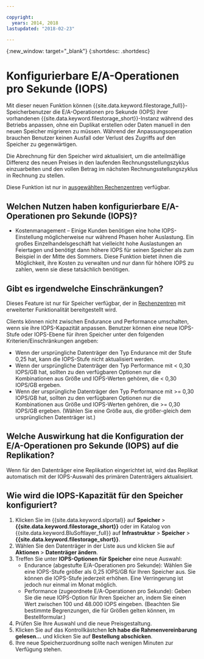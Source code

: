 ```yaml
---

copyright:
  years: 2014, 2018
lastupdated: "2018-02-23"

---
```

{:new_window: target="_blank"}
{:shortdesc: .shortdesc}

# Konfigurierbare E/A-Operationen pro Sekunde (IOPS)

Mit dieser neuen Funktion können {{site.data.keyword.filestorage_full}}-Speicherbenutzer die E/A-Operationen pro Sekunde (IOPS) ihrer vorhandenen {{site.data.keyword.filestorage_short}}-Instanz während des Betriebs anpassen, ohne ein Duplikat erstellen oder Daten manuell in den neuen Speicher migrieren zu müssen. Während der Anpassungsoperation brauchen Benutzer keinen Ausfall oder Verlust des Zugriffs auf den Speicher zu gegenwärtigen. 

Die Abrechnung für den Speicher wird aktualisiert, um die anteilmäßige Differenz des neuen Preises in den laufenden Rechnungsstellungszyklus einzuarbeiten und den vollen Betrag im nächsten Rechnungsstellungszyklus in Rechnung zu stellen.

Diese Funktion ist nur in [ausgewählten Rechenzentren](new-ibm-block-and-file-storage-location-and-features.html) verfügbar. 

## Welchen Nutzen haben konfigurierbare E/A-Operationen pro Sekunde (IOPS)?

- Kostenmanagement – Einige Kunden benötigen eine hohe IOPS-Einstellung möglicherweise nur während Phasen hoher Auslastung. Ein großes Einzelhandelsgeschäft hat vielleicht hohe Auslastungen an Feiertagen und benötigt dann höhere IOPS für seinen Speicher als zum Beispiel in der Mitte des Sommers. Diese Funktion bietet ihnen die Möglichkeit, ihre Kosten zu verwalten und nur dann für höhere IOPS zu zahlen, wenn sie diese tatsächlich benötigen.

## Gibt es irgendwelche Einschränkungen?

Dieses Feature ist nur für Speicher verfügbar, der in [Rechenzentren](new-ibm-block-and-file-storage-location-and-features.html) mit erweiterter Funktionalität bereitgestellt wird.

Clients können nicht zwischen Endurance und Performance umschalten, wenn sie ihre IOPS-Kapazität anpassen. Benutzer können eine neue IOPS-Stufe oder IOPS-Ebene für ihren Speicher unter den folgenden Kriterien/Einschränkungen angeben: 

- Wenn der ursprüngliche Datenträger den Typ Endurance mit der Stufe 0,25 hat, kann die IOPS-Stufe nicht aktualisiert werden.
- Wenn der ursprüngliche Datenträger den Typ Performance mit < 0,30 IOPS/GB hat, sollten zu den verfügbaren Optionen nur die Kombinationen aus Größe und IOPS-Werten gehören, die < 0,30 IOPS/GB ergeben. 
- Wenn der ursprüngliche Datenträger den Typ Performance mit >= 0,30 IOPS/GB hat, sollten zu den verfügbaren Optionen nur die Kombinationen aus Größe und IOPS-Werten gehören, die >= 0,30 IOPS/GB ergeben. (Wählen Sie eine Größe aus, die größer-gleich dem ursprünglichen Datenträger ist.)

## Welche Auswirkung hat die Konfiguration der E/A-Operationen pro Sekunde (IOPS) auf die Replikation?

Wenn für den Datenträger eine Replikation eingerichtet ist, wird das Replikat automatisch mit der IOPS-Auswahl des primären Datenträgers aktualisiert. 

## Wie wird die IOPS-Kapazität für den Speicher konfiguriert?

1. Klicken Sie im {{site.data.keyword.slportal}} auf **Speicher** > **{{site.data.keyword.filestorage_short}}** oder im Katalog von {{site.data.keyword.BluSoftlayer_full}} auf **Infrastruktur** > **Speicher** > **{{site.data.keyword.filestorage_short}}**.
2. Wählen Sie den Datenträger in der Liste aus und klicken Sie auf **Aktionen** > **Datenträger ändern**.
3. Treffen Sie unter **IOPS-Optionen für Speicher** eine neue Auswahl:
    - Endurance (abgestufte E/A-Operationen pro Sekunde): Wählen Sie eine IOPS-Stufe größer als 0,25 IOPS/GB für Ihren Speicher aus. Sie können die IOPS-Stufe jederzeit erhöhen. Eine Verringerung ist jedoch nur einmal im Monat möglich.
    - Performance (zugeordnete E/A-Operationen pro Sekunde): Geben Sie die neue IOPS-Option für Ihren Speicher an, indem Sie einen Wert zwischen 100 und 48.000 IOPS eingeben. (Beachten Sie bestimmte Begrenzungen, die für Größen gelten können, im Bestellformular.)
4. Prüfen Sie Ihre Auswahl und die neue Preisgestaltung.
5. Klicken Sie auf das Kontrollkästchen **Ich habe die Rahmenvereinbarung gelesen...** und klicken Sie auf **Bestellung abschicken**.
6. Ihre neue Speicherzuordnung sollte nach wenigen Minuten zur Verfügung stehen.
